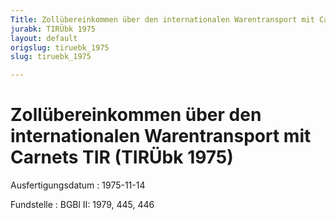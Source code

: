 ```yaml
---
Title: Zollübereinkommen über den internationalen Warentransport mit Carnets TIR
jurabk: TIRÜbk 1975
layout: default
origslug: tiruebk_1975
slug: tiruebk_1975

---
```


# Zollübereinkommen über den internationalen Warentransport mit Carnets TIR (TIRÜbk 1975)

Ausfertigungsdatum
:   1975-11-14

Fundstelle
:   BGBl II: 1979, 445, 446

